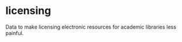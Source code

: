 licensing
=========

Data to make licensing electronic resources for academic libraries less painful.
